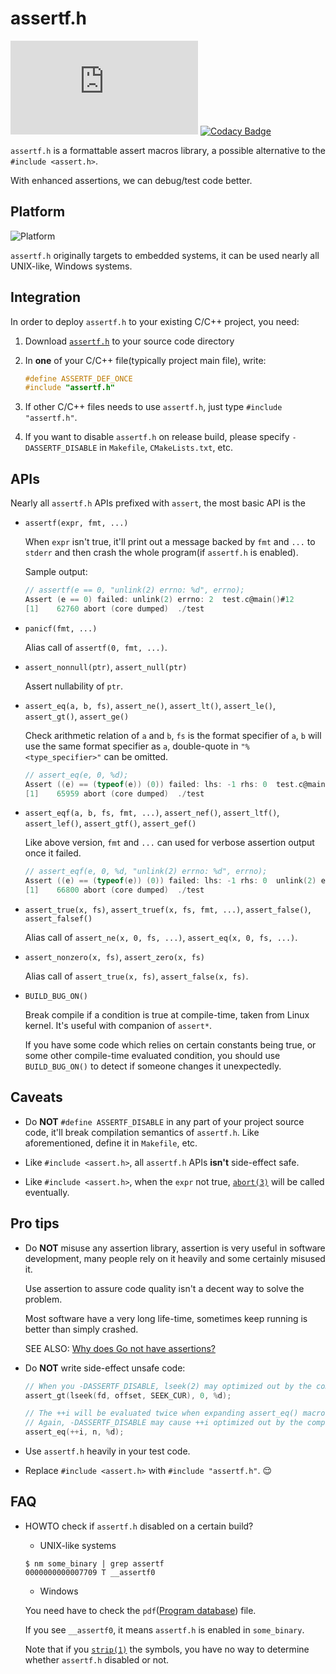 # assertf.h

[![License](https://img.shields.io/github/license/leiless/assertf.h)](LICENSE)
[![Codacy Badge](https://app.codacy.com/project/badge/Grade/5ea731ec4ced42a59cb902012fdfa7b9)](https://www.codacy.com/manual/leiless/assertf.h?utm_source=github.com&amp;utm_medium=referral&amp;utm_content=leiless/assertf.h&amp;utm_campaign=Badge_Grade)

`assertf.h` is a formattable assert macros library, a possible alternative to the `#include <assert.h>`.

With enhanced assertions, we can debug/test code better.

## Platform

![Platform](https://img.shields.io/badge/platform-Linux%20%7C%20Windows%20%7C%20macOS%20%7C%20*BSD-brightgreen.svg)

`assertf.h` originally targets to embedded systems, it can be used nearly all UNIX-like, Windows systems.

## Integration

In order to deploy `assertf.h` to your existing C/C++ project, you need:

1. Download [`assertf.h`](https://raw.githubusercontent.com/leiless/assertf.h/master/assertf.h) to your source code directory

1. In **one** of your C/C++ file(typically project main file), write:
    ```c
    #define ASSERTF_DEF_ONCE
    #include "assertf.h"
    ```

1. If other C/C++ files needs to use `assertf.h`, just type `#include "assertf.h"`.

1. If you want to disable `assertf.h` on release build, please specify `-DASSERTF_DISABLE` in `Makefile`, `CMakeLists.txt`, etc.

## APIs

Nearly all `assertf.h` APIs prefixed with `assert`, the most basic API is the

* `assertf(expr, fmt, ...)`

    When `expr` isn't true, it'll print out a message backed by `fmt` and `...` to `stderr` and then crash the whole program(if `assertf.h` is enabled).

    Sample output:
    ```c
    // assertf(e == 0, "unlink(2) errno: %d", errno);
    Assert (e == 0) failed: unlink(2) errno: 2  test.c@main()#12
    [1]    62760 abort (core dumped)  ./test
    ```

* `panicf(fmt, ...)`

    Alias call of `assertf(0, fmt, ...)`.

* `assert_nonnull(ptr)`, `assert_null(ptr)`

    Assert nullability of `ptr`.

* `assert_eq(a, b, fs)`, `assert_ne()`, `assert_lt()`, `assert_le()`, `assert_gt()`, `assert_ge()`

    Check arithmetic relation of `a` and `b`, `fs` is the format specifier of `a`, `b` will use the same format specifier as `a`, double-quote in `"%<type_specifier>"` can be omitted.

    ```c
    // assert_eq(e, 0, %d);
    Assert ((e) == (typeof(e)) (0)) failed: lhs: -1 rhs: 0  test.c@main()#13
    [1]    65959 abort (core dumped)  ./test
    ```

* `assert_eqf(a, b, fs, fmt, ...)`, `assert_nef()`, `assert_ltf()`, `assert_lef()`, `assert_gtf()`, `assert_gef()`

    Like above version, `fmt` and `...` can used for verbose assertion output once it failed.

    ```c
    // assert_eqf(e, 0, %d, "unlink(2) errno: %d", errno);
    Assert ((e) == (typeof(e)) (0)) failed: lhs: -1 rhs: 0  unlink(2) errno: 2  test.c@main()#14
    [1]    66800 abort (core dumped)  ./test
    ```

* `assert_true(x, fs)`, `assert_truef(x, fs, fmt, ...)`, `assert_false()`, `assert_falsef()`

    Alias call of `assert_ne(x, 0, fs, ...)`, `assert_eq(x, 0, fs, ...)`.

* `assert_nonzero(x, fs)`, `assert_zero(x, fs)`

    Alias call of `assert_true(x, fs)`, `assert_false(x, fs)`.

* `BUILD_BUG_ON()`

    Break compile if a condition is true at compile-time, taken from Linux kernel. It's useful with companion of `assert*`.

    If you have some code which relies on certain constants being true, or some other compile-time evaluated condition, you should use `BUILD_BUG_ON()` to detect if someone changes it unexpectedly.

## Caveats

* Do **NOT** `#define ASSERTF_DISABLE` in any part of your project source code, it'll break compilation semantics of `assertf.h`. Like aforementioned, define it in `Makefile`, etc.

* Like `#include <assert.h>`, all `assertf.h` APIs **isn't** side-effect safe.

* Like `#include <assert.h>`, when the `expr` not true, [`abort(3)`](https://man7.org/linux/man-pages/man3/abort.3.html) will be called eventually.

## Pro tips

* Do **NOT** misuse any assertion library, assertion is very useful in software development, many people rely on it heavily and some certainly misused it.

    Use assertion to assure code quality isn't a decent way to solve the problem.

    Most software have a very long life-time, sometimes keep running is better than simply crashed.

    SEE ALSO: [Why does Go not have assertions?](https://golang.org/doc/faq#assertions)

* Do **NOT** write side-effect unsafe code:

    ```c
    // When you -DASSERTF_DISABLE, lseek(2) may optimized out by the compiler.
    assert_gt(lseek(fd, offset, SEEK_CUR), 0, %d);
    ```

    ```c
    // The ++i will be evaluated twice when expanding assert_eq() macro
    // Again, -DASSERTF_DISABLE may cause ++i optimized out by the compiler
    assert_eq(++i, n, %d);
    ```

* Use `assertf.h` heavily in your test code.

* Replace `#include <assert.h>` with `#include "assertf.h"`. 😌

## FAQ

* HOWTO check if `assertf.h` disabled on a certain build?

    - UNIX-like systems

    ```shell
    $ nm some_binary | grep assertf
    0000000000007709 T __assertf0
    ```

    - Windows

    You need have to check the `pdf`([Program database](https://en.wikipedia.org/wiki/Program_database)) file.

    If you see `__assertf0`, it means `assertf.h` is enabled in `some_binary`.

    Note that if you [`strip(1)`](https://man7.org/linux/man-pages/man1/strip.1.html) the symbols, you have no way to determine whether `assertf.h` disabled or not.

